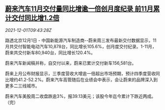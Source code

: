<!--1638352862000-->
[蔚来汽车11月交付量同比增逾一倍创月度纪录 前11月累计交付同比增1.2倍](https://cn.reuters.com/article/nio-nov-delivery-1201-wedn-idCNKBS2IG3GI)
------

<div><i>2021-12-01T09:43:28Z</i></div><p>路透北京12月1日 - 中国新能源汽车制造商--蔚来周三发布最新交付数据显示，11月共交付智能电动汽车10,878台，同比增长105.6%，创月度交付纪录。1-11月，蔚来共交付新车80,940台，同比增长120.4%。</p><p>蔚来汽车新闻稿并称，自交付以来，蔚来已累计交付新车156,581台。</p><p>蔚来上月公布财报显示，三季度营收大增逾一倍超出市场预期，预计四季度营收同比增约41.2-52.2%。蔚来汽车高管随后在业绩会中表示，会让蔚来的品牌深入到更多二三线城市。</p><p>蔚来汽车美股周二收盘跌逾3%，报39.13美元；该股今年迄今累计下跌近两成。（完）</p>
